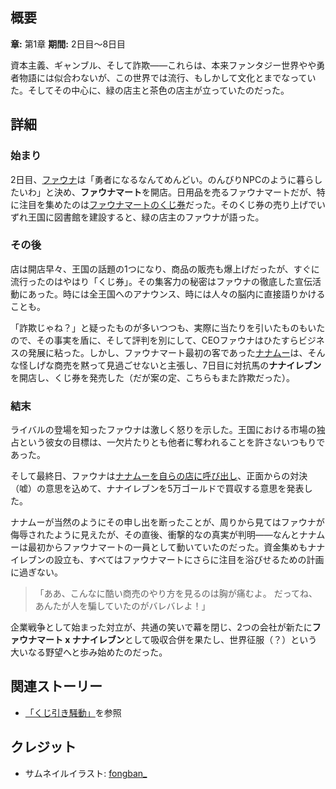 <!-- title: ファウナマートとナナイレブン -->
<!-- quote: 「あんたが人を騙していたのがバレバレよ！」 -->
<!-- chapters: 0 -->
<!-- images: (ファウナマートの毎日のくじ引き), (くじ引きの収益で建てられたファウナマートの図書館), (ナナイレブンのくじ引き券), (ファウナマートとナナムーの対決) -->
<!-- model: false -->

## 概要

**章:** 第1章
**期間:** 2日目〜8日目

資本主義、ギャンブル、そして詐欺――これらは、本来ファンタジー世界やや勇者物語には似合わないが、この世界では流行、もしかして文化とまでなっていた。そしてその中心に、緑の店主と茶色の店主が立っていたのだった。

## 詳細

### 始まり

2日目、[ファウナ](#entry:fauna-entry)は「勇者になるなんてめんどい。のんびりNPCのように暮らしたいわ」と決め、**ファウナマート**を開店。日用品を売るファウナマートだが、特に注目を集めたのは[ファウナマートのくじ券](https://www.youtube.com/watch?v=E2JxBxhda9I&t=249s)だった。そのくじ券の売り上げでいずれ王国に図書館を建設すると、緑の店主のファウナが語った。

### その後

店は開店早々、王国の話題の1つになり、商品の販売も爆上げだったが、すぐに流行ったのはやはり「くじ券」。その集客力の秘密はファウナの徹底した宣伝活動にあった。時には全王国へのアナウンス、時には人々の脳内に直接語りかけることも。

「詐欺じゃね？」と疑ったものが多いつつも、実際に当たりを引いたものもいたので、その事実を盾に、そして評判を別にして、CEOファウナはひたすらビジネスの発展に粘った。しかし、ファウナマート最初の客であった[ナナムー](#entry:mumei-entry)は、そんな怪しげな商売を黙って見過ごせないと主張し、7日目に対抗馬の**ナナイレブン**を開店し、くじ券を発売した（だが案の定、こちらもまた詐欺だった）。

### 結末

ライバルの登場を知ったファウナは激しく怒りを示した。王国における市場の独占という彼女の目標は、一欠片たりとも他者に奪われることを許さないつもりであった。

そして最終日、ファウナは[ナナムーを自らの店に呼び出し](https://www.youtube.com/watch?v=8x-MVX8h9gU&t=1082s)、正面からの対決（嘘）の意思を込めて、ナナイレブンを5万ゴールドで買収する意思を発表した。

ナナムーが当然のようにその申し出を断ったことが、周りから見てはファウナが侮辱されたように見えたが、その直後、衝撃的なの真実が判明――なんとナナムーは最初からファウナマートの一員として動いていたのだった。資金集めもナナイレブンの設立も、すべてはファウナマートにさらに注目を浴びせるための計画に過ぎない。

> 「ああ、こんなに酷い商売のやり方を見るのは胸が痛むよ。
> だってね、あんたが人を騙していたのがバレバレよ！」

企業戦争として始まった対立が、共通の笑いで幕を閉じ、2つの会社が新たに**ファウナマート x ナナイレブン**として吸収合併を果たし、世界征服（？）という大いなる野望へと歩み始めたのだった。

## 関連ストーリー

- [「くじ引き騒動」](#entry:lottery-fiasco-entry)を参照

## クレジット

- サムネイルイラスト: [fongban\_](https://x.com/fongban_/status/1901895840236765627)
